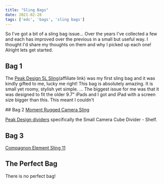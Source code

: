 ```yaml
---
title: "Sling Bags"
date: 2021-02-28
tags: ['edc', 'bags', 'sling bags']
---
```


So I've got a bit of a sling bag issue... Over the years I've collected a few and each has improved over the previous in a small but useful way. I thought I'd share my thoughts on them and why I picked up each one! Alright lets get started.

## Bag 1
The [Peak Design 5L Sling](https://amzn.to/3asssoz)(affiliate link) was my first sling bag and it was kindly gifted to me, lucky me right! This bag is absolutely amazing. It is small yet roomy, stylish yet simple. ... The biggest issue for me was that it was designed to fit the older 9.7" iPads and I got and iPad with a screen size bigger than this. This meant I couldn't 


## Bag 2
[Moment Rugged Camera Sling](https://www.shopmoment.com/products/moment-rugged-camera-sling/6l#slide-1)

[Peak Design dividers](https://www.peakdesign.com/collections/travel-bags/products/travel-dividers?variant=12971419861036) specifically the Small Camera Cube Divider - Shelf.

## Bag 3
[Compagnon Element Sling 11](https://compagnon-bags.com/en/shop/camera-backpacks/245/element-sling-11)

## The Perfect Bag
There is no perfect bag! 
